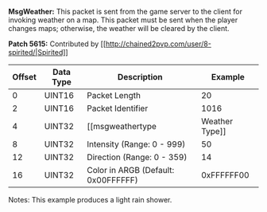 **MsgWeather:** This packet is sent from the game server to the client for invoking weather on a map. This packet must be sent when the player changes maps; otherwise, the weather will be cleared by the client. 

**Patch 5615:** Contributed by [[http://chained2pvp.com/user/8-spirited/|Spirited]]

| Offset | Data Type | Description | Example |
|---|---|---|---|
| 0 | UINT16 | Packet Length | 20 |
| 2 | UINT16 | Packet Identifier | 1016 |
| 4 | UINT32 | [[msgweathertype|Weather Type]] | 2 |
| 8 | UINT32 | Intensity (Range: 0 - 999) | 50 |
| 12 | UINT32 | Direction (Range: 0 - 359) | 14 |
| 16 | UINT32 | Color in ARGB (Default: 0x00FFFFFF) | 0xFFFFFF00 |

Notes: This example produces a light rain shower.
